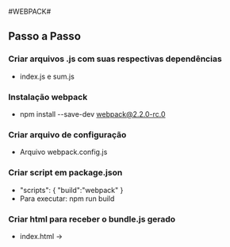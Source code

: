 #WEBPACK#

## Passo a Passo ##

### Criar arquivos .js com suas respectivas dependências

* index.js e sum.js

### Instalação webpack ###
* npm install --save-dev webpack@2.2.0-rc.0

### Criar arquivo de configuração ###
* Arquivo webpack.config.js

### Criar script em package.json ###
* "scripts": { "build":"webpack" }
* Para executar: npm run build

### Criar html para receber o bundle.js gerado ###
* index.html -> <script src="build/bundle.js"><script>

## Segunda etapa com loader ##

### Babel - Turn ES2015 into ES5 ###
#### Babel depende de 3 módulos ####
* babel-loader -> Realiza a compatibilidade com webpack
* babel-core   -> é quem gera os arquivos de saída
* babel-preset-env -> é quem indique para o babel as regras de sintaxe para conversão do código, e.g. ES2017/6/7.

* npm install --save-dev babel-loader babel-core babel-preset-env
#### Configurar módulos ####
* Acrescentar os módulos babel em webpack.config.js

#### Criar arquivo .babelrc
* Arquivo que indica para o babel que o mesmo deve usar os "presets" neste arquivo e que todos os .js devem usar esse conjunto de regras configurados nesse arquivo


### Terceira etapa migrar de CommonJS para ES2015 ###
* CommonJS:
** const sum = require('./sum');  
** module.exports = sum;

* ES2015
** import sum from './sum';
** export default sum;

### Quarta etapa loader para CSS ###
* criar dois arquivos image_viewer.js e image_viewer.css 
* Importar o arquivo css no js
* Instalar os módulos css-loader e style-loader -> npm install --save-dev style-loader css-loader
* css-loader resolve a questão dos imports
* style-loader pega os imports e adiciona ao html juntando tudo no bundle.js

## Separando o css do bundle para um arquivo seaprado ##
* npm install --save-dev extract-text-webpack-plugin@2.0.0-beta.4
* Permite pegar a saída de qualquer loader e gerar um arquivo separado
* Adicionar um tag link link no header do nosso html <link rel='stylesheet' href='build/style.css'>

### Quinta etapa loader para imagens ###
* Loader image-webpack-loader faz o redimensionamento da imagem
* Loader url-loader pega o resultado do loader anterior e inclui no bundle.js se a imagem for pequena, mas se for grande envia para o diretório de saída
* npm install --save-dev image-webpack-loader url-loader
* npm install --save-dev file-loader
* As imagens do projeto estão na pasta assets.
* No caso de imagens grandes, por ser muito grande o webpack vai inclui-la no bundle.
Neste caso vamos ter erro ao tentar localizar o arquivo para solucionar está situação
em webpack.config será necessária a configuração do atributo publicPath